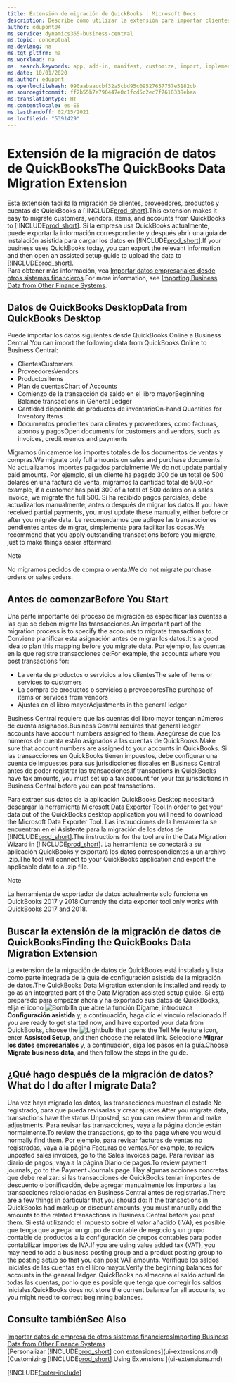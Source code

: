 ```yaml
---
title: Extensión de migración de QuickBooks | Microsoft Docs
description: Describe cómo utilizar la extensión para importar clientes, proveedores, elementos y cuentas de QuickBooks Desktop a Business Central.
author: edupont04
ms.service: dynamics365-business-central
ms.topic: conceptual
ms.devlang: na
ms.tgt_pltfrm: na
ms.workload: na
ms. search.keywords: app, add-in, manifest, customize, import, implement
ms.date: 10/01/2020
ms.author: edupont
ms.openlocfilehash: 990aabaaccbf32a5cbd95c09527657757e5182cb
ms.sourcegitcommit: ff2b55b7e790447e0c1fcd5c2ec7f7610338ebaa
ms.translationtype: HT
ms.contentlocale: es-ES
ms.lasthandoff: 02/15/2021
ms.locfileid: "5391429"
---
```

# <a name="the-quickbooks-data-migration-extension"></a><span data-ttu-id="73b10-103">Extensión de la migración de datos de QuickBooks</span><span class="sxs-lookup"><span data-stu-id="73b10-103">The QuickBooks Data Migration Extension</span></span>

<span data-ttu-id="73b10-104">Esta extensión facilita la migración de clientes, proveedores, productos y cuentas de QuickBooks a [!INCLUDE[prod_short](includes/prod_short.md)].</span><span class="sxs-lookup"><span data-stu-id="73b10-104">This extension makes it easy to migrate customers, vendors, items, and accounts from QuickBooks to [!INCLUDE[prod_short](includes/prod_short.md)].</span></span> <span data-ttu-id="73b10-105">Si la empresa usa QuickBooks actualmente, puede exportar la información correspondiente y después abrir una guía de instalación asistida para cargar los datos en [!INCLUDE[prod_short](includes/prod_short.md)].</span><span class="sxs-lookup"><span data-stu-id="73b10-105">If your business uses QuickBooks today, you can export the relevant information and then open an assisted setup guide to upload the data to [!INCLUDE[prod_short](includes/prod_short.md)].</span></span>  
<span data-ttu-id="73b10-106">Para obtener más información, vea [Importar datos empresariales desde otros sistemas financieros](across-import-data-configuration-packages.md).</span><span class="sxs-lookup"><span data-stu-id="73b10-106">For more information, see [Importing Business Data from Other Finance Systems](across-import-data-configuration-packages.md).</span></span>

## <a name="data-from-quickbooks-desktop"></a><span data-ttu-id="73b10-107">Datos de QuickBooks Desktop</span><span class="sxs-lookup"><span data-stu-id="73b10-107">Data from QuickBooks Desktop</span></span>

<span data-ttu-id="73b10-108">Puede importar los datos siguientes desde QuickBooks Online a Business Central:</span><span class="sxs-lookup"><span data-stu-id="73b10-108">You can import the following data from QuickBooks Online to Business Central:</span></span>

- <span data-ttu-id="73b10-109">Clientes</span><span class="sxs-lookup"><span data-stu-id="73b10-109">Customers</span></span>  
- <span data-ttu-id="73b10-110">Proveedores</span><span class="sxs-lookup"><span data-stu-id="73b10-110">Vendors</span></span>  
- <span data-ttu-id="73b10-111">Productos</span><span class="sxs-lookup"><span data-stu-id="73b10-111">Items</span></span>  
- <span data-ttu-id="73b10-112">Plan de cuentas</span><span class="sxs-lookup"><span data-stu-id="73b10-112">Chart of Accounts</span></span>  
- <span data-ttu-id="73b10-113">Comienzo de la transacción de saldo en el libro mayor</span><span class="sxs-lookup"><span data-stu-id="73b10-113">Beginning Balance transactions in General Ledger</span></span>  
- <span data-ttu-id="73b10-114">Cantidad disponible de productos de inventario</span><span class="sxs-lookup"><span data-stu-id="73b10-114">On-hand Quantities for Inventory Items</span></span>  
- <span data-ttu-id="73b10-115">Documentos pendientes para clientes y proveedores, como facturas, abonos y pagos</span><span class="sxs-lookup"><span data-stu-id="73b10-115">Open documents for customers and vendors, such as invoices, credit memos and payments</span></span>  

<span data-ttu-id="73b10-116">Migramos únicamente los importes totales de los documentos de ventas y compras.</span><span class="sxs-lookup"><span data-stu-id="73b10-116">We migrate only full amounts on sales and purchase documents.</span></span> <span data-ttu-id="73b10-117">No actualizamos importes pagados parcialmente.</span><span class="sxs-lookup"><span data-stu-id="73b10-117">We do not update partially paid amounts.</span></span> <span data-ttu-id="73b10-118">Por ejemplo, si un cliente ha pagado 300 de un total de 500 dólares en una factura de venta, migramos la cantidad total de 500.</span><span class="sxs-lookup"><span data-stu-id="73b10-118">For example, if a customer has paid 300 of a total of 500 dollars on a sales invoice, we migrate the full 500.</span></span> <span data-ttu-id="73b10-119">Si ha recibido pagos parciales, debe actualizarlos manualmente, antes o después de migrar los datos.</span><span class="sxs-lookup"><span data-stu-id="73b10-119">If you have received partial payments, you must update these manually, either before or after you migrate data.</span></span> <span data-ttu-id="73b10-120">Le recomendamos que aplique las transacciones pendientes antes de migrar, simplemente para facilitar las cosas.</span><span class="sxs-lookup"><span data-stu-id="73b10-120">We recommend that you apply outstanding transactions before you migrate, just to make things easier afterward.</span></span>

> [!NOTE]
> <span data-ttu-id="73b10-121">No migramos pedidos de compra o venta.</span><span class="sxs-lookup"><span data-stu-id="73b10-121">We do not migrate purchase orders or sales orders.</span></span>

## <a name="before-you-start"></a><span data-ttu-id="73b10-122">Antes de comenzar</span><span class="sxs-lookup"><span data-stu-id="73b10-122">Before You Start</span></span>

<span data-ttu-id="73b10-123">Una parte importante del proceso de migración es especificar las cuentas a las que se deben migrar las transacciones.</span><span class="sxs-lookup"><span data-stu-id="73b10-123">An important part of the migration process is to specify the accounts to migrate transactions to.</span></span> <span data-ttu-id="73b10-124">Conviene planificar esta asignación antes de migrar los datos.</span><span class="sxs-lookup"><span data-stu-id="73b10-124">It's a good idea to plan this mapping before you migrate data.</span></span> <span data-ttu-id="73b10-125">Por ejemplo, las cuentas en la que registre transacciones de:</span><span class="sxs-lookup"><span data-stu-id="73b10-125">For example, the accounts where you post transactions for:</span></span>

- <span data-ttu-id="73b10-126">La venta de productos o servicios a los clientes</span><span class="sxs-lookup"><span data-stu-id="73b10-126">The sale of items or services to customers</span></span>  
- <span data-ttu-id="73b10-127">La compra de productos o servicios a proveedores</span><span class="sxs-lookup"><span data-stu-id="73b10-127">The purchase of items or services from vendors</span></span>  
- <span data-ttu-id="73b10-128">Ajustes en el libro mayor</span><span class="sxs-lookup"><span data-stu-id="73b10-128">Adjustments in the general ledger</span></span>  

<span data-ttu-id="73b10-129">Business Central requiere que las cuentas del libro mayor tengan números de cuenta asignados.</span><span class="sxs-lookup"><span data-stu-id="73b10-129">Business Central requires that general ledger accounts have account numbers assigned to them.</span></span> <span data-ttu-id="73b10-130">Asegúrese de que los números de cuenta están asignados a las cuentas de QuickBooks.</span><span class="sxs-lookup"><span data-stu-id="73b10-130">Make sure that account numbers are assigned to your accounts in QuickBooks.</span></span>
<span data-ttu-id="73b10-131">Si las transacciones en QuickBooks tienen impuestos, debe configurar una cuenta de impuestos para sus jurisdicciones fiscales en Business Central antes de poder registrar las transacciones.</span><span class="sxs-lookup"><span data-stu-id="73b10-131">If transactions in QuickBooks have tax amounts, you must set up a tax account for your tax jurisdictions in Business Central before you can post transactions.</span></span>

<span data-ttu-id="73b10-132">Para extraer sus datos de la aplicación QuickBooks Desktop necesitará descargar la herramienta Microsoft Data Exporter Tool.</span><span class="sxs-lookup"><span data-stu-id="73b10-132">In order to get your data out of the QuickBooks desktop application you will need to download the Microsoft Data Exporter Tool.</span></span>  <span data-ttu-id="73b10-133">Las instrucciones de la herramienta se encuentran en el Asistente para la migración de los datos de [!INCLUDE[prod_short](includes/prod_short.md)].</span><span class="sxs-lookup"><span data-stu-id="73b10-133">The instructions for the tool are in the Data Migration Wizard in [!INCLUDE[prod_short](includes/prod_short.md)].</span></span> <span data-ttu-id="73b10-134">La herramienta se conectará a su aplicación QuickBooks y exportará los datos correspondientes a un archivo .zip.</span><span class="sxs-lookup"><span data-stu-id="73b10-134">The tool will connect to your QuickBooks application and export the applicable data to a .zip file.</span></span>  

> [!NOTE]
> <span data-ttu-id="73b10-135">La herramienta de exportador de datos actualmente solo funciona en QuickBooks 2017 y 2018.</span><span class="sxs-lookup"><span data-stu-id="73b10-135">Currently the data exporter tool only works with QuickBooks 2017 and 2018.</span></span>

## <a name="finding-the-quickbooks-data-migration-extension"></a><span data-ttu-id="73b10-136">Buscar la extensión de la migración de datos de QuickBooks</span><span class="sxs-lookup"><span data-stu-id="73b10-136">Finding the QuickBooks Data Migration Extension</span></span>

<span data-ttu-id="73b10-137">La extensión de la migración de datos de QuickBooks está instalada y lista como parte integrada de la guía de configuración asistida de la migración de datos.</span><span class="sxs-lookup"><span data-stu-id="73b10-137">The QuickBooks Data Migration extension is installed and ready to go as an integrated part of the Data Migration assisted setup guide.</span></span> <span data-ttu-id="73b10-138">Si está preparado para empezar ahora y ha exportado sus datos de QuickBooks, elija el icono ![Bombilla que abre la función Dígame](media/ui-search/search_small.png "Dígame qué desea hacer"), introduzca **Configuración asistida** y, a continuación, haga clic el vínculo relacionado.</span><span class="sxs-lookup"><span data-stu-id="73b10-138">If you are ready to get started now, and have exported your data from QuickBooks, choose the ![Lightbulb that opens the Tell Me feature](media/ui-search/search_small.png "Tell me what you want to do") icon, enter **Assisted Setup**, and then choose the related link.</span></span> <span data-ttu-id="73b10-139">Seleccione **Migrar los datos empresariales** y, a continuación, siga los pasos en la guía.</span><span class="sxs-lookup"><span data-stu-id="73b10-139">Choose **Migrate business data**, and then follow the steps in the guide.</span></span>  

## <a name="what-do-i-do-after-i-migrate-data"></a><span data-ttu-id="73b10-140">¿Qué hago después de la migración de datos?</span><span class="sxs-lookup"><span data-stu-id="73b10-140">What do I do after I migrate Data?</span></span>

<span data-ttu-id="73b10-141">Una vez haya migrado los datos, las transacciones muestran el estado No registrado, para que pueda revisarlas y crear ajustes.</span><span class="sxs-lookup"><span data-stu-id="73b10-141">After you migrate data, transactions have the status Unposted, so you can review them and make adjustments.</span></span> <span data-ttu-id="73b10-142">Para revisar las transacciones, vaya a la página donde están normalmente.</span><span class="sxs-lookup"><span data-stu-id="73b10-142">To review the transactions, go to the page where you would normally find them.</span></span> <span data-ttu-id="73b10-143">Por ejemplo, para revisar facturas de ventas no registradas, vaya a la página Facturas de ventas.</span><span class="sxs-lookup"><span data-stu-id="73b10-143">For example, to review unposted sales invoices, go to the Sales Invoices page.</span></span> <span data-ttu-id="73b10-144">Para revisar las diario de pagos, vaya a la página Diario de pagos.</span><span class="sxs-lookup"><span data-stu-id="73b10-144">To review payment journals, go to the Payment Journals page.</span></span>
<span data-ttu-id="73b10-145">Hay algunas acciones concretas que debe realizar: si las transacciones de QuickBooks tenían importes de descuento o bonificación, debe agregar manualmente los importes a las transacciones relacionadas en Business Central antes de registrarlas.</span><span class="sxs-lookup"><span data-stu-id="73b10-145">There are a few things in particular that you should do: If the transactions in QuickBooks had markup or discount amounts, you must manually add the amounts to the related transactions in Business Central before you post them.</span></span>
<span data-ttu-id="73b10-146">Si está utilizando el impuesto sobre el valor añadido (IVA), es posible que tenga que agregar un grupo de contable de negocio y un grupo contable de productos a la configuración de grupos contables para poder contabilizar importes de IVA.</span><span class="sxs-lookup"><span data-stu-id="73b10-146">If you are using value added tax (VAT), you may need to add a business posting group and a product posting group to the posting setup so that you can post VAT amounts.</span></span>
<span data-ttu-id="73b10-147">Verifique los saldos iniciales de las cuentas en el libro mayor.</span><span class="sxs-lookup"><span data-stu-id="73b10-147">Verify the beginning balances for accounts in the general ledger.</span></span> <span data-ttu-id="73b10-148">QuickBooks no almacena el saldo actual de todas las cuentas, por lo que es posible que tenga que corregir los saldos iniciales.</span><span class="sxs-lookup"><span data-stu-id="73b10-148">QuickBooks does not store the current balance for all accounts, so you might need to correct beginning balances.</span></span>

## <a name="see-also"></a><span data-ttu-id="73b10-149">Consulte también</span><span class="sxs-lookup"><span data-stu-id="73b10-149">See Also</span></span>

[<span data-ttu-id="73b10-150">Importar datos de empresa de otros sistemas financieros</span><span class="sxs-lookup"><span data-stu-id="73b10-150">Importing Business Data from Other Finance Systems</span></span>](across-import-data-configuration-packages.md)  
<span data-ttu-id="73b10-151">[Personalizar [!INCLUDE[prod_short](includes/prod_short.md)] con extensiones](ui-extensions.md)</span><span class="sxs-lookup"><span data-stu-id="73b10-151">[Customizing [!INCLUDE[prod_short](includes/prod_short.md)] Using Extensions ](ui-extensions.md)</span></span>  


[!INCLUDE[footer-include](includes/footer-banner.md)]